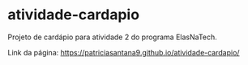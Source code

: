 # atividade-cardapio
Projeto de cardápio para atividade 2 do programa ElasNaTech.

Link da página: https://patriciasantana9.github.io/atividade-cardapio/
